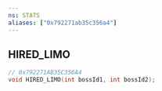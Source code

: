```yaml
---
ns: STATS
aliases: ["0x792271ab35c356a4"]
---
```

## HIRED_LIMO

```c
// 0x792271AB35C356A4
void HIRED_LIMO(int bossId1, int bossId2);
```
